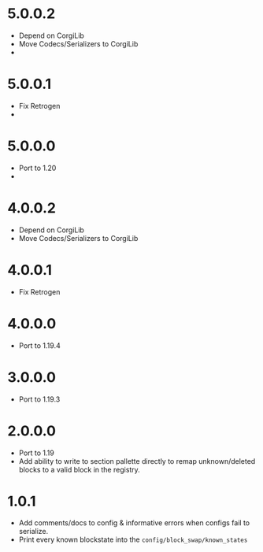 # 5.0.0.2
* Depend on CorgiLib
* Move Codecs/Serializers to CorgiLib
* 
# 5.0.0.1
* Fix Retrogen
* 
# 5.0.0.0
* Port to 1.20
* 
# 4.0.0.2
* Depend on CorgiLib
* Move Codecs/Serializers to CorgiLib

# 4.0.0.1
* Fix Retrogen

# 4.0.0.0
* Port to 1.19.4

# 3.0.0.0
* Port to 1.19.3

# 2.0.0.0
* Port to 1.19
* Add ability to write to section pallette directly to remap unknown/deleted blocks to a valid block in the registry.

# 1.0.1
* Add comments/docs to config & informative errors when configs fail to serialize.
* Print every known blockstate into the `config/block_swap/known_states`
